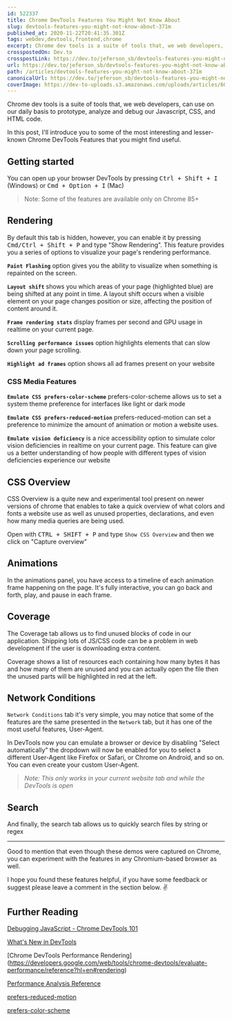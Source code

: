 ```yaml
---
id: 522337
title: Chrome DevTools Features You Might Not Know About
slug: devtools-features-you-might-not-know-about-371m
published_at: 2020-11-22T20:41:35.301Z
tags: webdev,devtools,frontend,chrome
excerpt: Chrome dev tools is a suite of tools that, we web developers, can use on our daily basis to prototype, analyze and debug our Javascript, CSS, and HTML code ...
crosspostedOn: Dev.to
crosspostLink: https://dev.to/jeferson_sb/devtools-features-you-might-not-know-about-371m
url: https://dev.to/jeferson_sb/devtools-features-you-might-not-know-about-371m
path: /articles/devtools-features-you-might-not-know-about-371m
canonicalUrl: https://dev.to/jeferson_sb/devtools-features-you-might-not-know-about-371m
coverImage: https://dev-to-uploads.s3.amazonaws.com/uploads/articles/603v3sacknru4f8u3dcd.png
---
```


Chrome dev tools is a suite of tools that, we web developers, can use on our daily basis to prototype, analyze and debug our Javascript, CSS, and HTML code.

In this post, I'll introduce you to some of the most interesting and lesser-known Chrome DevTools Features that you might find useful.

## Getting started

You can open up your browser DevTools by pressing <kbd>Ctrl + Shift + I</kbd> (Windows) or <kbd>Cmd + Option + I</kbd> (Mac)

> Note: Some of the features are available only on Chrome 85+

## Rendering

By default this tab is hidden, however, you can enable it by pressing <kbd>Cmd/Ctrl + Shift + P</kbd> and type "Show Rendering". This feature provides you a series of options to visualize your page's rendering performance.

<img-lazy src="https://dev-to-uploads.s3.amazonaws.com/i/35ugmr413qbrtwoil6ev.png" alt="show" height="660" width="870" />

**`Paint Flashing`** option gives you the ability to visualize when something is repainted on the screen.

<img-lazy src="https://dev-to-uploads.s3.amazonaws.com/i/z8ioi6m1d9ekpy2r34aw.gif" alt="paint" height="420" width="870" />

**`Layout shift`** shows you which areas of your page (highlighted blue) are being shifted at any point in time. A layout shift occurs when a visible element on your page changes position or size, affecting the position of content around it.

<img-lazy src="https://dev-to-uploads.s3.amazonaws.com/i/0c38f52mkh3dx8i152nk.gif" alt="layout shift" height="420" width="870" />

**`Frame rendering stats`** display frames per second and GPU usage in realtime on your current page.

<img-lazy src="https://dev-to-uploads.s3.amazonaws.com/i/1flyxbxgo2zkt1ydy6po.gif" alt="fps" height="400" width="auto" fit="contain" bgColor="none" />

**`Scrolling performance issues`** option highlights elements that can slow down your page scrolling.

<img-lazy src="https://dev-to-uploads.s3.amazonaws.com/i/tdtthnmfwsqhofv8fje3.png" alt="scroll" width="870" height="500" />

**`Highlight ad frames`** option shows all ad frames present on your website

<img-lazy src="https://dev-to-uploads.s3.amazonaws.com/i/9rlxzrii6e0jfcyt7701.png" alt="ad" width="870" height="480" />

### CSS Media Features

**`Emulate CSS prefers-color-scheme`** prefers-color-scheme allows us to set a system theme preference for interfaces like light or dark mode

<img-lazy src="https://dev-to-uploads.s3.amazonaws.com/i/h3aefd5mydkdlmjlwq1g.gif" alt="prefers-color-scheme" />

**`Emulate CSS prefers-reduced-motion`** prefers-reduced-motion can set a preference to minimize the amount of animation or motion a website uses.

<img-lazy src="https://dev-to-uploads.s3.amazonaws.com/i/kf9rsx0ta7cslgyc16fw.gif" alt="reduced" />

**`Emulate vision deficiency`** is a nice accessibility option to simulate color vision deficiencies in realtime on your current page. This feature can give us a better understanding of how people with different types of vision deficiencies experience our website

<img-lazy src="https://dev-to-uploads.s3.amazonaws.com/i/wknf2cbuwko8q4hpoer2.gif" alt="vision deficiency" />

## CSS Overview

CSS Overview is a quite new and experimental tool present on newer versions of chrome that enables to take a quick overview of what colors and fonts a website use as well as unused properties, declarations, and even how many media queries are being used.

<img-lazy src="https://dev-to-uploads.s3.amazonaws.com/uploads/articles/jg61t7oek2no1r6njvxa.jpg" alt="animations tab" />

Open with <kbd>CTRL + SHIFT + P</kbd> and type `Show CSS Overview` and then we click on "Capture overview"

<img-lazy src="https://dev-to-uploads.s3.amazonaws.com/uploads/articles/281cwjge87dyuo2rfga9.png" alt="" />

## Animations

In the animations panel, you have access to a timeline of each animation frame happening on the page.
It's fully interactive, you can go back and forth, play, and pause in each frame.

<img-lazy src="https://dev-to-uploads.s3.amazonaws.com/i/seu0u5exey8nth74gw2t.gif" alt="" />

## Coverage

The Coverage tab allows us to find unused blocks of code in our application. Shipping lots of JS/CSS code can be a problem in web development if the user is downloading extra content.

Coverage shows a list of resources each containing how many bytes it has and how many of them are unused and you can actually open the file then the unused parts will be highlighted in red at the left.

<img-lazy src="https://dev-to-uploads.s3.amazonaws.com/i/2hfony83uoms37s3eazc.png" alt="" />

## Network Conditions

`Network Conditions` tab it's very simple, you may notice that some of the features are the same presented in the `Network` tab, but it has one of the most useful features, User-Agent.

In DevTools now you can emulate a browser or device by disabling "Select automatically" the dropdown will now be enabled for you to select a different User-Agent like Firefox or Safari, or Chrome on Android, and so on. You can even create your custom User-Agent.

> _Note: This only works in your current website tab and while the DevTools is open_

<img-lazy src="https://dev-to-uploads.s3.amazonaws.com/i/cet2qqhsb16ukw7mmy09.png" alt="" />

## Search

And finally, the search tab allows us to quickly search files by string or regex

<img-lazy src="https://dev-to-uploads.s3.amazonaws.com/i/5drkpns8b1z3h8yfusua.png" alt="" />

---

Good to mention that even though these demos were captured on Chrome, you can experiment with the features in any Chromium-based browser as well.

I hope you found these features helpful, if you have some feedback or suggest please leave a comment in the section below. ✌

## Further Reading

[Debugging JavaScript - Chrome DevTools 101](https://www.youtube.com/watch?v=H0XScE08hy8&list=PLNYkxOF6rcIC74v_mCLUXbjj7Ng7oTAPE&ab_channel=GoogleChromeDevelopers)

[What's New in DevTools](https://developers.google.com/web/updates/2020/08/devtools)

[Chrome DevTools Performance Rendering]
(https://developers.google.com/web/tools/chrome-devtools/evaluate-performance/reference?hl=en#rendering)

[Performance Analysis Reference](https://developers.google.com/web/tools/chrome-devtools/evaluate-performance/reference?hl=en)

[prefers-reduced-motion](https://web.dev/prefers-reduced-motion/)

[prefers-color-scheme](https://developer.mozilla.org/pt-BR/docs/Web/CSS/@media/prefers-color-scheme)
